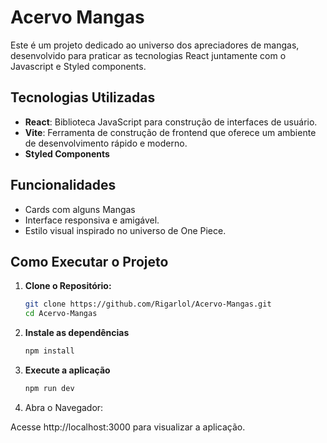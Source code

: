 # Acervo Mangas

Este é um projeto dedicado ao universo dos apreciadores de mangas, desenvolvido para praticar as tecnologias React juntamente com o Javascript e Styled components.

## Tecnologias Utilizadas

- **React**: Biblioteca JavaScript para construção de interfaces de usuário.
- **Vite**: Ferramenta de construção de frontend que oferece um ambiente de desenvolvimento rápido e moderno.
- **Styled Components**

## Funcionalidades

- Cards com alguns Mangas
- Interface responsiva e amigável.
- Estilo visual inspirado no universo de One Piece.

## Como Executar o Projeto

1. **Clone o Repositório:**

   ```bash
   git clone https://github.com/Rigarlol/Acervo-Mangas.git
   cd Acervo-Mangas

2. **Instale as dependências**

   ```bash
   npm install

3. **Execute a aplicação**

   ```bash
   npm run dev

4. Abra o Navegador:

Acesse http://localhost:3000 para visualizar a aplicação.
   
